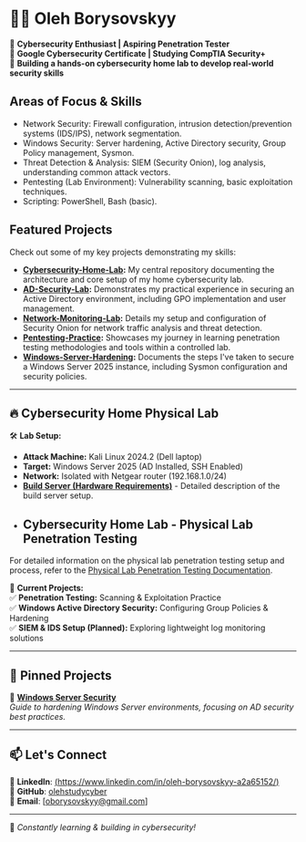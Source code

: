 # 👨‍💻 Oleh Borysovskyy  

🔹 **Cybersecurity Enthusiast | Aspiring Penetration Tester**  
🔹 **Google Cybersecurity Certificate | Studying CompTIA Security+**  
🔹 **Building a hands-on cybersecurity home lab to develop real-world security skills**  

## Areas of Focus & Skills

* Network Security: Firewall configuration, intrusion detection/prevention systems (IDS/IPS), network segmentation.
* Windows Security: Server hardening, Active Directory security, Group Policy management, Sysmon.
* Threat Detection & Analysis: SIEM (Security Onion), log analysis, understanding common attack vectors.
* Pentesting (Lab Environment): Vulnerability scanning, basic exploitation techniques.
* Scripting: PowerShell, Bash (basic).

## Featured Projects

Check out some of my key projects demonstrating my skills:

* **[Cybersecurity-Home-Lab](https://github.com/olehstudycyber/Cybersecurity-Home-Lab):** My central repository documenting the architecture and core setup of my home cybersecurity lab.
* **[AD-Security-Lab](https://github.com/olehstudycyber/AD-Security-Lab):** Demonstrates my practical experience in securing an Active Directory environment, including GPO implementation and user management.
* **[Network-Monitoring-Lab](https://github.com/olehstudycyber/Network-Monitoring-Lab):** Details my setup and configuration of Security Onion for network traffic analysis and threat detection.
* **[Pentesting-Practice](https://github.com/olehstudycyber/Pentesting-Practice):** Showcases my journey in learning penetration testing methodologies and tools within a controlled lab.
* **[Windows-Server-Hardening](https://github.com/olehstudycyber/Windows-Server-Hardening):** Documents the steps I've taken to secure a Windows Server 2025 instance, including Sysmon configuration and security policies.
---

## 🔥 Cybersecurity Home Physical Lab  

🛠️ **Lab Setup:**  
- **Attack Machine:** Kali Linux 2024.2 (Dell laptop)  
- **Target:** Windows Server 2025 (AD Installed, SSH Enabled)  
- **Network:** Isolated with Netgear router (192.168.1.0/24) 
- **[Build Server (Hardware Requirements)](BUILD_SERVER.md)** - Detailed description of the build server setup.
- ## Cybersecurity Home Lab - Physical Lab Penetration Testing
For detailed information on the physical lab penetration testing setup and process, refer to the [Physical Lab Penetration Testing Documentation](PHYSICAL_LAB.md).

📌 **Current Projects:**  
✅ **Penetration Testing:** Scanning & Exploitation Practice  
✅ **Windows Active Directory Security:** Configuring Group Policies & Hardening  
✅ **SIEM & IDS Setup (Planned):** Exploring lightweight log monitoring solutions  

---

## 📌 Pinned Projects  


🔹 **[Windows Server Security](https://github.com/olehstudycyber/Windows-Server-Security)**  
_Guide to hardening Windows Server environments, focusing on AD security best practices._  

---

## 📫 Let's Connect  

🔹 **LinkedIn**: [(https://www.linkedin.com/in/oleh-borysovskyy-a2a65152/)](#)  
🔹 **GitHub**: [olehstudycyber](https://github.com/olehstudycyber)  
🔹 **Email**: [oborysovskyy@gmail.com]  

---

🚀 *Constantly learning & building in cybersecurity!*  
